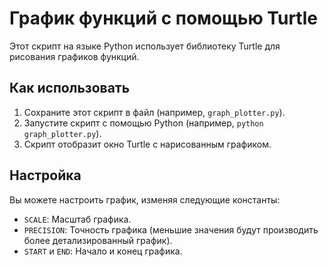 График функций с помощью Turtle
=============================

Этот скрипт на языке Python использует библиотеку Turtle для рисования графиков функций.

Как использовать
--------------

1. Сохраните этот скрипт в файл (например, `graph_plotter.py`).
2. Запустите скрипт с помощью Python (например, `python graph_plotter.py`).
3. Скрипт отобразит окно Turtle с нарисованным графиком.

Настройка
----------

Вы можете настроить график, изменяя следующие константы:

* `SCALE`: Масштаб графика.
* `PRECISION`: Точность графика (меньшие значения будут производить более детализированный график).
* `START` и `END`: Начало и конец графика.
